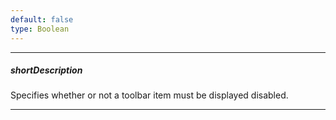 ```yaml
---
default: false
type: Boolean
---
```

---
##### shortDescription
Specifies whether or not a toolbar item must be displayed disabled.

---
